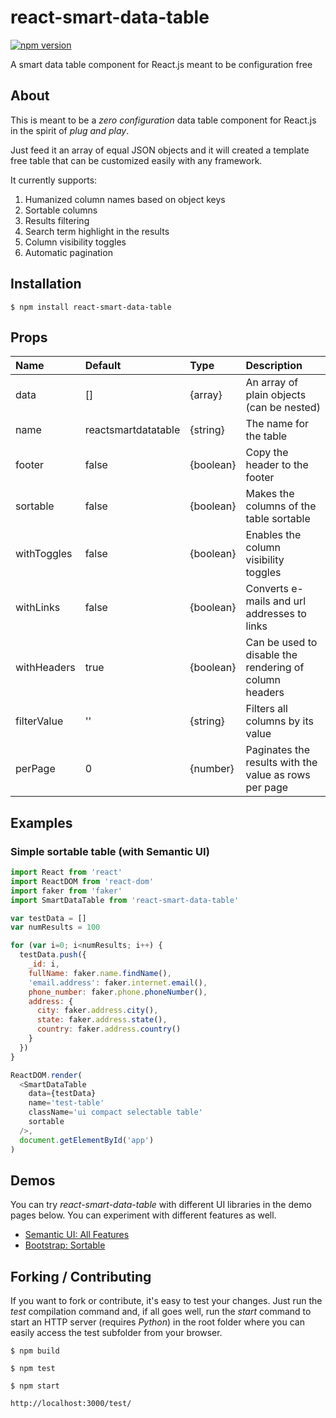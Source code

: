 # react-smart-data-table
[![npm version](https://badge.fury.io/js/react-smart-data-table.svg)](https://badge.fury.io/js/react-smart-data-table)

A smart data table component for React.js meant to be configuration free

## About

This is meant to be a _zero configuration_ data table component for React.js
in the spirit of _plug and play_.

Just feed it an array of equal JSON objects and it will created a template free
table that can be customized easily with any framework.

It currently supports:
  1.  Humanized column names based on object keys
  2.  Sortable columns
  3.  Results filtering
  4.  Search term highlight in the results
  5.  Column visibility toggles
  6.  Automatic pagination

## Installation

```
$ npm install react-smart-data-table
```

## Props

| Name        | Default             | Type      | Description                                            |
| :---------- | :------------------ | :-------- | :----------------------------------------------------- |
| data        | []                  | {array}   | An array of plain objects (can be nested)              |
| name        | reactsmartdatatable | {string}  | The name for the table                                 |
| footer      | false               | {boolean} | Copy the header to the footer                          |
| sortable    | false               | {boolean} | Makes the columns of the table sortable                |
| withToggles | false               | {boolean} | Enables the column visibility toggles                  |
| withLinks   | false               | {boolean} | Converts e-mails and url addresses to links            |
| withHeaders | true                | {boolean} | Can be used to disable the rendering of column headers |
| filterValue | ''                  | {string}  | Filters all columns by its value                       |
| perPage     | 0                   | {number}  | Paginates the results with the value as rows per page  |

## Examples

### Simple sortable table (with Semantic UI)

``` javascript
import React from 'react'
import ReactDOM from 'react-dom'
import faker from 'faker'
import SmartDataTable from 'react-smart-data-table'

var testData = []
var numResults = 100

for (var i=0; i<numResults; i++) {
  testData.push({
    _id: i,
    fullName: faker.name.findName(),
    'email.address': faker.internet.email(),
    phone_number: faker.phone.phoneNumber(),
    address: {
      city: faker.address.city(),
      state: faker.address.state(),
      country: faker.address.country()
    }
  })
}

ReactDOM.render(
  <SmartDataTable
    data={testData}
    name='test-table'
    className='ui compact selectable table'
    sortable
  />,
  document.getElementById('app')
)
```

## Demos

You can try _react-smart-data-table_ with different UI libraries in the demo
pages below. You can experiment with different features as well.

* [Semantic UI: All Features](https://joaocarmo.github.io/react-smart-data-table/examples/semantic-ui/)
* [Bootstrap: Sortable](https://joaocarmo.github.io/react-smart-data-table/examples/bootstrap/)


## Forking / Contributing

If you want to fork or contribute, it's easy to test your changes. Just run the
_test_ compilation command and, if all goes well, run the _start_ command to
start an HTTP server (requires _Python_) in the root folder where you can easily
access the test subfolder from your browser.

```
$ npm build

$ npm test

$ npm start

http://localhost:3000/test/
```

